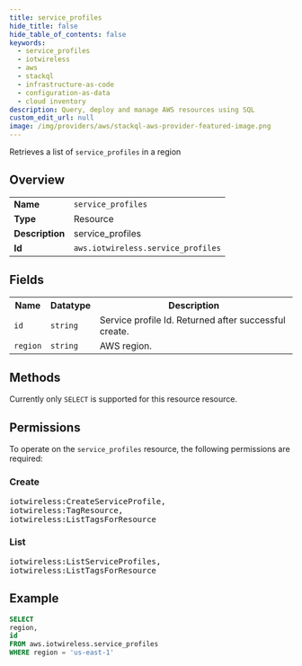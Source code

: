 ```yaml
---
title: service_profiles
hide_title: false
hide_table_of_contents: false
keywords:
  - service_profiles
  - iotwireless
  - aws
  - stackql
  - infrastructure-as-code
  - configuration-as-data
  - cloud inventory
description: Query, deploy and manage AWS resources using SQL
custom_edit_url: null
image: /img/providers/aws/stackql-aws-provider-featured-image.png
---
```

Retrieves a list of <code>service_profiles</code> in a region

## Overview
<table><tbody>
<tr><td><b>Name</b></td><td><code>service_profiles</code></td></tr>
<tr><td><b>Type</b></td><td>Resource</td></tr>
<tr><td><b>Description</b></td><td>service_profiles</td></tr>
<tr><td><b>Id</b></td><td><code>aws.iotwireless.service_profiles</code></td></tr>
</tbody></table>

## Fields
<table><tbody>
<tr><th>Name</th><th>Datatype</th><th>Description</th></tr>
<tr><td><code>id</code></td><td><code>string</code></td><td>Service profile Id. Returned after successful create.</td></tr>
<tr><td><code>region</code></td><td><code>string</code></td><td>AWS region.</td></tr>

</tbody></table>

## Methods
Currently only <code>SELECT</code> is supported for this resource resource.

## Permissions

To operate on the <code>service_profiles</code> resource, the following permissions are required:

### Create
<pre>
iotwireless:CreateServiceProfile,
iotwireless:TagResource,
iotwireless:ListTagsForResource</pre>

### List
<pre>
iotwireless:ListServiceProfiles,
iotwireless:ListTagsForResource</pre>


## Example
```sql
SELECT
region,
id
FROM aws.iotwireless.service_profiles
WHERE region = 'us-east-1'
```
